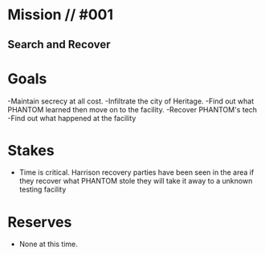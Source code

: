 # Mission // #001
## Search and Recover
# Goals
-Maintain secrecy at all cost.
-Infiltrate the city of Heritage.
  -Find out what PHANTOM learned then move on to the facility.
-Recover PHANTOM's tech 
-Find out what happened at the facility

# Stakes
- Time is critical. Harrison recovery parties have been seen in the area if they recover what PHANTOM stole they will take it away to a unknown testing facility

# Reserves
- None at this time.
